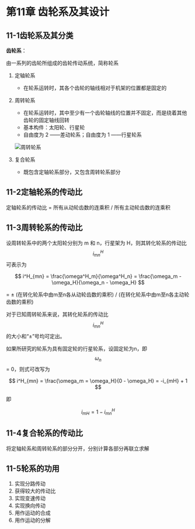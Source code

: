# 第11章 齿轮系及其设计

## 11-1齿轮系及其分类

**齿轮系**：

由一系列的齿轮所组成的齿轮传动系统，简称轮系

1. 定轴轮系
   - 在轮系运转时，其各个齿轮的轴线相对于机架的位置都是固定的
2. 周转轮系
   - 在轮系运转时，其中至少有一个齿轮轴线的位置并不固定，而是绕着其他齿轮的固定轴线回转
   - 基本构件：太阳轮、行星轮
   - 自由度为 2 ——差动轮系；自由度为 1 ——行星轮系

   ![周转轮系](https://oss.muzing.top/image/tomm_周转轮系.png)
3. 复合轮系
   - 既包含定轴轮系部分，又包含周转轮系部分

## 11-2定轴轮系的传动比

定轴轮系的传动比 = 所有从动轮齿数的连乘积 / 所有主动轮齿数的连乘积

## 11-3周转轮系的传动比

设周转轮系中的两个太阳轮分别为 m 和 n，行星架为 H，则其转化轮系的传动比 $$i^H_{mn}$$ 可表示为

$$
i^H_{mn} = \frac{\omega^H_m}{\omega^H_n} = \frac{\omega_m - \omega_H}{\omega_n - \omega_H}
$$

= ± (在转化轮系中由m至n各从动轮齿数的乘积) / (在转化轮系中由m至n各主动轮齿数的乘积)

对于已知周转轮系来说，其转化轮系的传动比 $$i^H_{mn}$$ 的大小和“±”号均可定出。

如果所研究的轮系为具有固定轮的行星轮系，设固定轮为n，即 $$\omega_n$$ = 0，则式可改写为

$$
i^H_{mn} = \frac{\omega_m = \omega_H}{0 - \omega_H} = -i_{mH} + 1
$$

即

$$
i_{mH} = 1-i^H_{mn}
$$

## 11-4复合轮系的传动比

将定轴轮系和周转轮系的部分分开，分别计算各部分再联立求解

## 11-5轮系的功用

1. 实现分路传动
2. 获得较大的传动比
3. 实现变速传动
4. 实现换向传动
5. 用作运动的合成
6. 用作运动的分解
